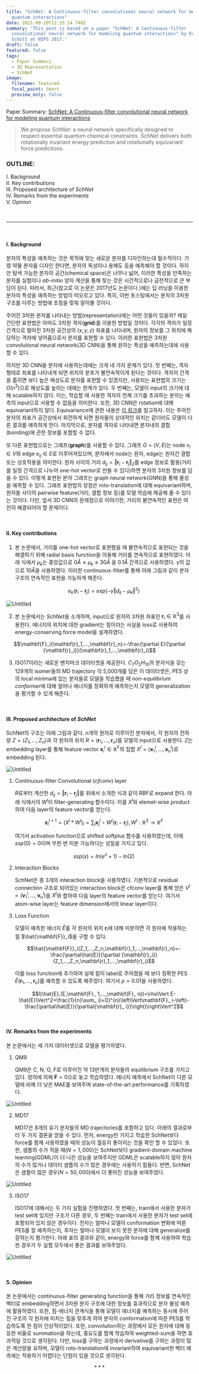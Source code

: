 ```yaml
---
title: "SchNet: A Continuous-filter convolutional neural network for modeling
  quantum interactions"
date: 2021-09-20T12:33:14.748Z
summary: 'This post is based on a paper "SchNet: A Continuous-filter
  convolutional neural network for modeling quantum interactions" by Kristof T.
  Schütt at NIPS 2017.'
draft: false
featured: false
tags:
  - Paper Summary
  - 3D Representation
  - SchNet
image:
  filename: featured
  focal_point: Smart
  preview_only: false
---
```

Paper Summary: [SchNet: A Continuous-filter convolutional neural network for modeling quantum interactions](https://proceedings.neurips.cc/paper/2017/file/303ed4c69846ab36c2904d3ba8573050-Paper.pdf)

> We propose _SchNet_: a neural network specifically designed to respect essential quantum chemical constraints. _SchNet_ delivers both rotationally invariant energy prediction and rotationally equivariant force predictions.

### OUTLINE:
I. Background <br>
II. Key contributions <br>
III. Proposed architecture of _SchNet_ <br>
IV. Remarks from the experiments <br>
V. Opinion

<br>

---

<br>  

#### I. Background
분자의 특성을 예측하는 것은 목적에 맞는 새로운 분자를 디자인하는데 필수적이다. 가령 약물 분자를 디자인 한다면, 분자의 독성이나 용해도 등을 예측해야 할 것이다. 하지만 탐색 가능한 분자의 공간(chemical space)은 너무나 넓어, 이러한 특성을 만족하는 분자를 실험이나 *ab-initio* 양자 계산을 통해 찾는 것은 시간적으로나 금전적으로 큰 부담이 된다. 따라서, 최근(참고로 이 논문은 2017년도 논문이다.)에는 딥 러닝을 이용한 분자의 특성을 예측하는 방법이 떠오르고 있다. 특히, 이번 포스팅에서는 분자의 3차원 구조를 다루는 방법에 초점을 맞춰 알아볼 것이다.

주어진 3차원 분자를 나타내는 방법(representation)에는 어떤 것들이 있을까? 제일 간단한 표현법은 아마도 3차원 격자(**grid**)를 이용한 방법일 것이다. 각각의 격자가 일정 간격으로 떨어진 3차원 공간상의 $(x,y,z)$ 좌표를 나타내며, 원자의 정보를 그 위치에 해당하는 격자에 넣어줌으로서 분자를 표현할 수 있다. 이러한 표현법은 3차원 convolutional neural network(3D CNN)을 통해 원하는 특성을 예측하는데에 사용할 수 있다.

하지만 3D CNN을 분자에 사용하는데에는 크게 네 가지 문제가 있다. 첫 번째는, 격자 형태로 좌표를 나타내게 되면 위치의 분포가 불연속적이게 된다는 것이다. 격자의 간격을 좁히면 보다 높은 해상도로 분자를 표현할 수 있겠지만, 사용되는 표현법의 크기는 $O(n^3)$으로 해상도를 높이는 데에는 한계가 있다. 두 번째는, 모델이 input의 크기에 대해 scalable하지 않다. 이는, 학습할 때 사용한 격자의 전체 크기를 초과하는 분자는 예측의 input으로 사용할 수 없음을 의미한다. 또한, 3D CNN은 rotation에 대해 equivariant하지 않다. Equivariance에 관한 내용은 [이 링크]()를 참고하자. 이는 주어진 분자의 좌표가 공간상에서 회전하게 되면 원자들의 상대적인 위치는 같더라도 모델이 다른 결과를 예측하게 한다. 마지막으로, 분자를 격자로 나타내면 분자내의 결합(bonding)에 관한 정보를 포함할 수 없다. 

또 다른 표현법으로는 그래프(**graph**)를 사용할 수 있다. 그래프 $G = (V, E)$는 node $v_i\in V$와 edge $e_{ij}\in E$로 이루어져있으며, 분자에서 node는 원자, edge는 원자간 결합 또는 상호작용을 의미한다. 원자 사이의 거리 $d_{ij}=\Vert\mathbf{r}_i-\mathbf{r}_j\Vert_2$를 edge 정보로 활용(거리를 일정 간격으로 나누어 one-hot vector로 만들 수 있다)하면 분자의 3차원 정보를 담을 수 있다. 이렇게 표현된 분자 그래프는 graph neural network(GNN)을 통해 물성을 예측할 수 있다. 그래프 표현법의 장점은 roto-translation에 대해 equivariant하며, 원자들 사이의 pairwise feature(거리, 결합 정보 등)를 모델 학습에 제공해 줄 수 있다는 것이다. 다만, 앞서 3D CNN의 문제점으로 이야기한, 거리의 불연속적인 표현은 여전히 해결되어야 할 문제이다.

<br>

#### II. Key contributions
1. 본 논문에서, 거리를 one-hot vector로 표현했을 때 불연속적으로 표현되는 것을 해결하기 위해 radial basis function을 이용해 거리를 연속적으로 표현하였다. 아래 식에서 $\mu_k$는 중앙값으로 $0Å\leq\mu_k\leq30Å$ 을 $0.1Å$ 간격으로 사용하였다. $\gamma$의 값으로 $10Å$을 사용하였다. 이러한 continuous-filter를 통해 아래 그림과 같이 분자 구조의 연속적인 표현을 가능하게 해준다.

    $$e_ k(\mathbf{r}_ i-\mathbf{r}_ j)=exp(-\gamma\Vert d_ {ij}-\mu_ k\Vert^2)$$

    
![Untitled](https://github.com/WonhoZhung/starter-academic/blob/master/images/post3/Untitled%200.png?raw=true)

2. 본 논문에서는 *SchNet*을 소개하며, input으로 원자의 3차원 좌표인 $\mathbf{r}_i \in \mathbb{R}^3$를 사용한다. 에너지의 위치에 대한 gradient는 힘이라는 사실을 loss로 사용하여 energy-conserving force model을 설계하였다.

$$\mathbf{F}_i(\mathbf{r}_1,...,\mathbf{r}_n)=-\frac{\partial E}{\partial {\mathbf{r}_i}}(\mathbf{r}_1,...,\mathbf{r}_i)$$

3. ISO17이라는 새로운 벤치마크 데이터셋을 제공한다. $C_7O_2H_{10}$의 분자식을 갖는 129개의 isomer들의 MD trajectory 각 5,000개를 담은 이 데이터셋은, PES 상의 local minima에 있는 분자들로 모델을 학습했을 때 *non-equilibrium conformer*에 대해 얼마나 에너지를 정확하게 예측하는지 모델의 generalization을 평가할 수 있게 해준다. 

<br>

#### III. Proposed architecture of _SchNet_
SchNet의 구조는 아래 그림과 같다. $n$개의 원자로 이루어진 분자에서, 각 원자의 전하량 $Z=(Z_1,...,Z_n)$과 각 원자의 위치 $R=(\mathbf{r}_1,...,\mathbf{r}_n)$를 모델의 input으로 사용한다. $Z$는 embedding layer를 통해 feature vector $\mathbf{x}^l_i\in \mathbb{R}^F$의 집합 $X^l=(\mathbf{x}^l_1,...,\mathbf{x}^l_n)$로 embedding 된다. 

![Untitled](https://github.com/WonhoZhung/starter-academic/blob/master/images/post3/Untitled%201.png?raw=true)

1. Continuous-filter Convolutional (*cfconv*) layer

    $R$로부터 계산한 $d_{ij}=\Vert\mathbf{r}_i-\mathbf{r}_j\Vert$를 위에서 소개한 식과 같이 RBF로 expand 한다. 아래 식에서의 $W^l$이 filter-generating 함수이다. 이를 $X^l$와 elemet-wise product하여 다음 layer의 feature vector를 얻는다.

    $$\mathbf{x}_i^{l+1}=(X^l*W^l)_i=\sum_j\mathbf{x}^l_j\circ W^l(\mathbf{r}_i-\mathbf{r}_j),W^l:\mathbb{R}^3\to\mathbb{R}^F$$

    여기서 activation function으로 shifted softplus 함수를 사용하였는데, 이때 $ssp(0)=0$이며 무한 번 미분 가능하다는 성질을 가지고 있다.

    $$ssp(x)=ln(e^x+1)-ln(2)$$

2. Interaction Blocks

    SchNet은 총 3개의 interaction block을 사용하였다. 기본적으로 residual connection 구조로 되어있는 interaction block은 cfconv layer를 통해 얻은 $V^l=(\mathbf{v}_1^l,...,\mathbf{v}_n^l)$을 $X^l$와 합하여 다음 layer의 feature vector를 얻는다. 여기서 atom-wise layer는 feature dimension에서의 linear layer이다.

3. Loss Function

    모델이 예측한 에너지 $\hat{E}$를 각 원자의 위치 $\mathbf{r}_i$에 대해 미분하면 각 원자에 작용하는 힘 $\hat{\mathbf{F}}_i$을 구할 수 있다.

    $$\hat{\mathbf{F}}_i(Z_1,...,Z_n,\mathbf{r}_1,...,\mathbf{r}_n)=-\frac{\partial\hat{E}}{\partial {\mathbf{r}_i}}(Z_1,...,Z_n,\mathbf{r}_1,...,\mathbf{r}_i)$$

    이를 loss function에 추가하여 실제 힘이 label로 주어졌을 때 보다 정확한 PES $\hat{E}(\mathbf{r}_1,...,\mathbf{r}_n)$를 예측할 수 있도록 해주었다. 여기서 $\rho=0.01$을 사용하였다. 

    $$l(\hat{E},(E,\mathbf{F}_ 1,...,\mathbf{F}_ n))=\rho\Vert E-\hat{E}\Vert^2+\frac{1}{n}\sum_ {i=0}^{n}\left\Vert\mathbf{F}_ i-\left(-\frac{\partial\hat{E}}{\partial{\mathbf{r}_ i}}\right)\right\Vert^2$$

<br>

#### IV. Remarks from the experiments

본 논문에서는 세 가지 데이터셋으로 모델을 평가하였다.

1. QM9

    QM9은 C, N, O, F로 이루어진 약 13만개의 분자들의 equilibrium 구조를 가지고 있다. 정의에 의해 $\mathbf{F}=0$으로 놓고 학습하였다. 에너지 예측에서 SchNet이 다른 모델에 비해 더 낮은 MAE를 보여주며 state-of-the-art performance를 기록하였다. 

![Untitled](https://github.com/WonhoZhung/starter-academic/blob/master/images/post3/Untitled%202.png?raw=true)

2. MD17

    MD17은 8개의 유기 분자들의 MD trajectories를 포함하고 있다. 아래의 결과로부터 두 가지 결론을 얻을 수 있다. 먼저, energy만 가지고 학습한 SchNet보다 force를 함께 사용하였을 때의 성능이 월등히 좋아지는 것을 확인 할 수 있었다. 또한, 샘플의 수가 적을 때($N=1,000$)는 SchNet보다 gradient-domain machine learning(GDML)이 더 나은 성능을 보여주지만 GDML은 scalable하지 않아 원자의 수가 많거나 데이터 샘플의 수가 많은 경우에는 사용하기 힘들다. 반면, SchNet은 샘플이 많은 경우($N=50,000$)에서 더 좋아진 성능을 보여주었다. 

![Untitled](https://github.com/WonhoZhung/starter-academic/blob/master/images/post3/Untitled%203.png?raw=true)

3. ISO17

    ISO17에 대해서는 두 가지 실험을 진행하였다. 첫 번째는, train에서 사용한 분자가 test set에 있지만 구조가 다른 경우, 두 번째는 train에서 사용한 분자가 test set에 포함되어 있지 않은 경우이다. 전자는 얼마나 모델이 conformation 변화에 따른 PES를 잘 예측하는지, 후자는 얼마나 모델이 보지 못한 분자에 대해 generalize를 잘하는지 평가한다. 아래 표의 결과와 같이, energy와 force를 함께 사용하여 학습한 경우가 두 실험 모두에서 좋은 결과를 보여주었다. 

![Untitled](https://github.com/WonhoZhung/starter-academic/blob/master/images/post3/Untitled%204.png?raw=true)

<br>

#### 5. Opinion
본 논문에서는 continuous-filter generating function을 통해 거리 정보를 연속적인 벡터로 embedding하면서 3차원 분자 구조에 대한 정보를 효과적으로 분자 물성 예측에 활용하였다. 또한, 힘-에너지 관계식을 통해 모델이 에너지를 예측하는 동시에 주어진 구조의 각 원자에 미치는 힘을 맞추게 하여 분자의 conformation에 따른 PES를 학습하도록 한 점이 인상적이었다. 또한, convolution하는 과정에서 모든 원자에 대해 동등한 비율로 summation을 하는데, 중요도를 함께 학습하여 weighted-sum을 하면 효과적일 것으로 생각된다. 다만, loss를 구하는 과정에서 derivative를 구하는 과정이 많은 계산량을 요하며, 모델이 roto-translation에 invariant하여 equivariant한 벡터 예측에는 적용하기 어렵다는 단점이 있을 것으로 생각된다.

$$***$$
